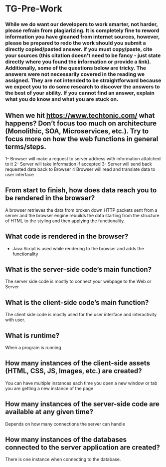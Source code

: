 # TG-Pre-Work

### While we do want our developers to work smarter, not harder, please refrain from plagiarizing.  It is completely fine to reword information you have gleaned from internet sources, however, please be prepared to redo the work should you submit a directly copied/pasted answer.  If you must copy/paste, cite your sources (this citation doesn't need to be fancy - just state directly where you found the information or provide a link).  Additionally, some of the questions below are tricky.  The answers were not necessarily covered in the reading we assigned.  They are not intended to be straightforward because we expect you to do some research to discover the answers to the best of your ability.  If you cannot find an answer, explain what you do know and what you are stuck on.  

## When we hit https://www.techtonic.com/ what happens? Don’t focus too much on architecture (Monolithic, SOA, Microservices, etc.). Try to focus more on how the web functions in general terms/steps.

1- Browser will make a request to server address with information attatched to it
2- Server will take information if accepted
3- Server will send back requested data back to Browser
4 Browser will read and translate data to user interface


## From start to finish, how does data reach you to be rendered in the browser?
A browser retrieves the data from broken down HTTP packets sent from a server and the browser engine rebuilds the data starting from the structure of HTML to the styling and then applying the functionality.



## What code is rendered in the browser?
- Java Script is used while rendering to the browser and adds the functionality

## What is the server-side code’s main function?
The server side code is mostly to connect your webpage to the Web or Server

## What is the client-side code’s main function?
The client side code is mostly used for the user interface and interactivity with user.


## What is runtime?
When a program is running

## How many instances of the client-side assets (HTML, CSS, JS, Images, etc.) are created?
You can have multiple instances each time you open a new window or tab you are getting a new instance of the page

## How many instances of the server-side code are available at any given time?

Depends on how many connections the server can handle  

## How many instances of the databases connected to the server application are created?

There is one instance when connecting to the database.
